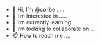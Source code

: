 - 👋 Hi, I’m @colibe .....
- 👀 I’m interested in .....
- 🌱 I’m currently learning ..
- 💞️ I’m looking to collaborate on ...
- 📫 How to reach me ....

<!---
colibe/colibe is a ✨ special ✨ repository because its `README.md` (this file) appears on your GitHub profile.
You can click the Preview link to take a look at your changes.
--->
